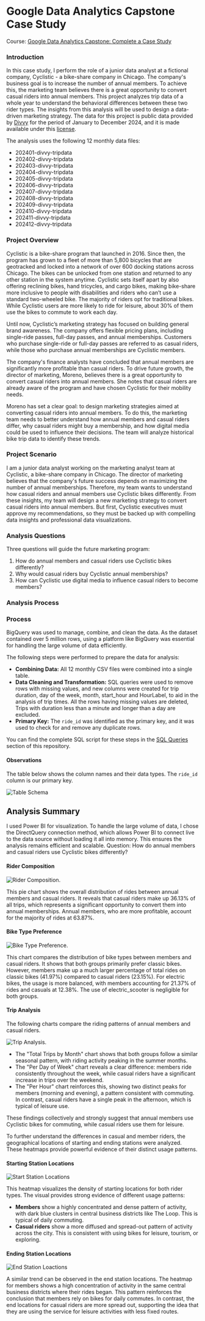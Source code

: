 # Google Data Analytics Capstone Case Study
Course: [Google Data Analytics Capstone: Complete a Case Study](https://www.coursera.org/learn/google-data-analytics-capstone)

### Introduction

In this case study, I perform the role of a junior data analyst at a fictional company, Cyclistic - a bike-share company in Chicago. The company's business goal is to increase the number of annual members. To achieve this, the marketing team believes there is a great opportunity to convert casual riders into annual members. This project analyzes trip data of a whole year to understand the behavioral differences between these two rider types. The insights from this analysis will be used to design a data-driven marketing strategy. The data for this project is public data provided by [Divvy](https://divvy-tripdata.s3.amazonaws.com/index.html) for the period of January to December 2024, and it is made available under this [license](https://www.divvybikes.com/data-license-agreement).

The analysis uses the following 12 monthly data files:

* 202401-divvy-tripdata
* 202402-divvy-tripdata
* 202403-divvy-tripdata
* 202404-divvy-tripdata
* 202405-divvy-tripdata
* 202406-divvy-tripdata
* 202407-divvy-tripdata
* 202408-divvy-tripdata
* 202409-divvy-tripdata
* 202410-divvy-tripdata
* 202411-divvy-tripdata
* 202412-divvy-tripdata

### Project Overview

Cyclistic is a bike-share program that launched in 2016. Since then, the program has grown to a fleet of more than 5,800 bicycles that are geotracked and locked into a network of over 600 docking stations across Chicago. The bikes can be unlocked from one station and returned to any other station in the system anytime. Cyclistic sets itself apart by also offering reclining bikes, hand tricycles, and cargo bikes, making bike-share more inclusive to people with disabilities and riders who can’t use a standard two-wheeled bike. The majority of riders opt for traditional bikes. While Cyclistic users are more likely to ride for leisure, about 30% of them use the bikes to commute to work each day.

Until now, Cyclistic’s marketing strategy has focused on building general brand awareness. The company offers flexible pricing plans, including single-ride passes, full-day passes, and annual memberships. Customers who purchase single-ride or full-day passes are referred to as casual riders, while those who purchase annual memberships are Cyclistic members.

The company's finance analysts have concluded that annual members are significantly more profitable than casual riders. To drive future growth, the director of marketing, Moreno, believes there is a great opportunity to convert casual riders into annual members. She notes that casual riders are already aware of the program and have chosen Cyclistic for their mobility needs.

Moreno has set a clear goal: to design marketing strategies aimed at converting casual riders into annual members. To do this, the marketing team needs to better understand how annual members and casual riders differ, why casual riders might buy a membership, and how digital media could be used to influence their decisions. The team will analyze historical bike trip data to identify these trends.

### Project Scenario

I am a junior data analyst working on the marketing analyst team at Cyclistic, a bike-share company in Chicago. The director of marketing believes that the company's future success depends on maximizing the number of annual memberships. Therefore, my team wants to understand how casual riders and annual members use Cyclistic bikes differently. From these insights, my team will design a new marketing strategy to convert casual riders into annual members. But first, Cyclistic executives must approve my recommendations, so they must be backed up with compelling data insights and professional data visualizations.

### Analysis Questions

Three questions will guide the future marketing program:

1. How do annual members and casual riders use Cyclistic bikes differently?
2. Why would casual riders buy Cyclistic annual memberships?
3. How can Cyclistic use digital media to influence casual riders to become members?

### Analysis Process

### Process

BigQuery was used to manage, combine, and clean the data. As the dataset contained over 5 million rows, using a platform like BigQuery was essential for handling the large volume of data efficiently.

The following steps were performed to prepare the data for analysis:

* **Combining Data:** All 12 monthly CSV files were combined into a single table.
* **Data Cleaning and Transformation:** SQL queries were used to remove rows with missing values, and new columns were created for trip duration, day of the week, month, start_hour and HourLabel,
   to aid in the analysis of trip times.
    All the rows having missing values are deleted, Trips with duration less than a minute and longer than a day are excluded.
* **Primary Key:** The `ride_id` was identified as the primary key, and it was used to check for and remove any duplicate rows.
  
You can find the complete SQL script for these steps in the [SQL Queries](sql/data_cleaning_and_transformation.sql) section of this repository.

#### Observations

The table below shows the column names and their data types. The `ride_id` column is our primary key.

![Table Schema](images/schema.png)

## Analysis Summary

I used Power BI for visualization. To handle the large volume of data, I chose the DirectQuery connection method, which allows Power BI to connect live to the data source without loading it all into memory. This ensures the analysis remains efficient and scalable.
Question: How do annual members and casual riders use Cyclistic bikes differently?

#### Rider Composition

![Rider Composition](images/member_casual.png).

This pie chart shows the overall distribution of rides between annual members and casual riders. It reveals that casual riders make up 36.13% of all trips, which represents a significant opportunity to convert them into annual memberships. Annual members, who are more profitable, account for the majority of rides at 63.87%.

#### Bike Type Preference

![Bike Type Preference](images/bike_type.png).

This chart compares the distribution of bike types between members and casual riders. It shows that both groups primarily prefer classic bikes.
However, members make up a much larger percentage of total rides on classic bikes (41.97%) compared to casual riders (23.15%). For electric bikes, the usage is more balanced, with members accounting for 21.37% of rides and casuals at 12.38%. The use of electric_scooter is negligible for both groups.

#### Trip Analysis

The following charts compare the riding patterns of annual members and casual riders.

![Trip Analysis](images/trip_analysis.png).

* The "Total Trips by Month" chart shows that both groups follow a similar seasonal pattern, with riding activity peaking in the summer months.
* The "Per Day of Week" chart reveals a clear difference: members ride consistently throughout the week, while casual riders have a significant increase in trips over the weekend.
* The "Per Hour" chart reinforces this, showing two distinct peaks for members (morning and evening), a pattern consistent with commuting. In contrast, casual riders have a single peak in the afternoon, which is typical of leisure use.

These findings collectively and strongly suggest that annual members use Cyclistic bikes for commuting, while casual riders use them for leisure.

To further understand the differences in casual and member riders, the geographical locations of starting and ending stations were analyzed. These heatmaps provide powerful evidence of their distinct usage patterns.

#### Starting Station Locations

![Start Station Locations](images/start_station.png)

This heatmap visualizes the density of starting locations for both rider types. The visual provides strong evidence of different usage patterns:

- **Members** show a highly concentrated and dense pattern of activity, with dark blue clusters in central business districts like The Loop. This is typical of daily commuting.
- **Casual riders** show a more diffused and spread-out pattern of activity across the city. This is consistent with using bikes for leisure, tourism, or exploring.

#### Ending Station Locations

![End Station Loactions](images/end_station.png)

A similar trend can be observed in the end station locations. The heatmap for members shows a high concentration of activity in the same central business districts where their rides began. This pattern reinforces the conclusion that members rely on bikes for daily commutes. In contrast, the end locations for casual riders are more spread out, supporting the idea that they are using the service for leisure activities with less fixed routes.
